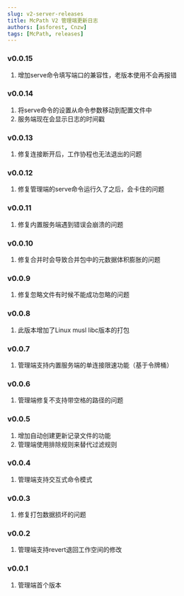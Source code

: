 ```yaml
---
slug: v2-server-releases
title: McPath V2 管理端更新日志
authors: [asforest, Cnzw]
tags: [McPath, releases]
---
```

### v0.0.15
1. 增加serve命令填写端口的兼容性，老版本使用不会再报错

### v0.0.14
1. 将serve命令的设置从命令参数移动到配置文件中
2. 服务端现在会显示日志的时间戳

### v0.0.13
1. 修复连接断开后，工作协程也无法退出的问题

### v0.0.12
1. 修复管理端的serve命令运行久了之后，会卡住的问题

### v0.0.11
1. 修复内置服务端遇到错误会崩溃的问题

### v0.0.10
1. 修复合并时会导致合并包中的元数据体积膨胀的问题

### v0.0.9
1. 修复忽略文件有时候不能成功忽略的问题

### v0.0.8
1. 此版本增加了Linux musl libc版本的打包

### v0.0.7
1. 管理端支持内置服务端的单连接限速功能（基于令牌桶）

### v0.0.6
1. 管理端修复不支持带空格的路径的问题

### v0.0.5
1. 增加自动创建更新记录文件的功能
2. 管理端使用排除规则来替代过滤规则

### v0.0.4
1. 管理端支持交互式命令模式

### v0.0.3
1. 修复打包数据损坏的问题

### v0.0.2
1. 管理端支持revert退回工作空间的修改

### v0.0.1
1. 管理端首个版本
